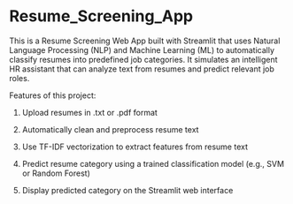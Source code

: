 # Resume_Screening_App
This is a Resume Screening Web App built with Streamlit that uses Natural Language Processing (NLP) and Machine Learning (ML) to automatically classify resumes into predefined job categories. It simulates an intelligent HR assistant that can analyze text from resumes and predict relevant job roles.

Features of this project:
1. Upload resumes in .txt or .pdf format

2.  Automatically clean and preprocess resume text

3.  Use TF-IDF vectorization to extract features from resume text

4.  Predict resume category using a trained classification model (e.g., SVM or Random Forest)

5.  Display predicted category on the Streamlit web interface

